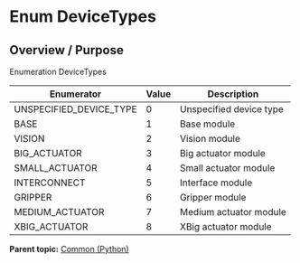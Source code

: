 # Enum DeviceTypes

## Overview / Purpose

Enumeration DeviceTypes

|Enumerator|Value|Description|
|----------|-----|-----------|
|UNSPECIFIED\_DEVICE\_TYPE|0|Unspecified device type|
|BASE|1|Base module|
|VISION|2|Vision module|
|BIG\_ACTUATOR|3|Big actuator module|
|SMALL\_ACTUATOR|4|Small actuator module|
|INTERCONNECT|5|Interface module|
|GRIPPER|6|Gripper module|
|MEDIUM\_ACTUATOR|7|Medium actuator module|
|XBIG\_ACTUATOR|8|XBig actuator module|

**Parent topic:** [Common \(Python\)](../../summary_pages/Common.md)


